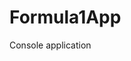 # Formula1App
Console application                    
















































































